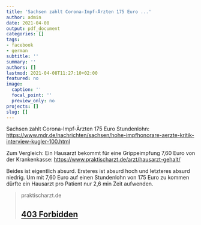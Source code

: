 ```yaml
---
title: 'Sachsen zahlt Corona-Impf-Ärzten 175 Euro ...'
author: admin
date: 2021-04-08
output: pdf_document
categories: []
tags:
- facebook
- german
subtitle: ''
summary: ''
authors: []
lastmod: 2021-04-08T11:27:10+02:00
featured: no
image:
  caption: ''
  focal_point: ''
  preview_only: no
projects: []
slug: []
---
```

Sachsen zahlt Corona-Impf-Ärzten 175 Euro Stundenlohn: https://www.mdr.de/nachrichten/sachsen/hohe-impfhonorare-aerzte-kritik-interview-kugler-100.html

Zum Vergleich: Ein Hausarzt bekommt für eine Grippeimpfung 7,60 Euro von der Krankenkasse: https://www.praktischarzt.de/arzt/hausarzt-gehalt/

Beides ist eigentlich absurd. Ersteres ist absurd hoch und letzteres absurd niedrig. Um mit 7,60 Euro auf einen Stundenlohn von 175 Euro zu kommen dürfte ein Hausarzt pro Patient nur 2,6 min Zeit aufwenden.
> praktischarzt.de
> ## [403 Forbidden](https://www.praktischarzt.de/arzt/hausarzt-gehalt/)
>

